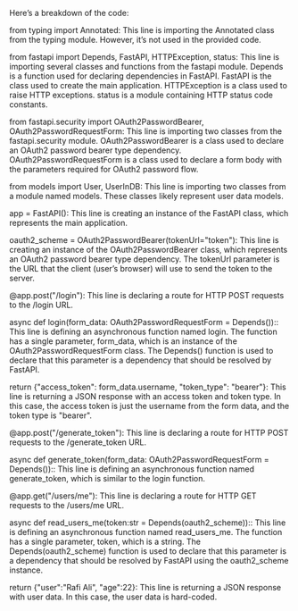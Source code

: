 Here’s a breakdown of the code:

from typing import Annotated: This line is importing the Annotated class from the typing module. However, it’s not used in the provided code.

from fastapi import Depends, FastAPI, HTTPException, status: This line is importing several classes and functions from the fastapi module. Depends is a function used for declaring dependencies in FastAPI. FastAPI is the class used to create the main application. HTTPException is a class used to raise HTTP exceptions. status is a module containing HTTP status code constants.

from fastapi.security import OAuth2PasswordBearer, OAuth2PasswordRequestForm: This line is importing two classes from the fastapi.security module. OAuth2PasswordBearer is a class used to declare an OAuth2 password bearer type dependency. OAuth2PasswordRequestForm is a class used to declare a form body with the parameters required for OAuth2 password flow.

from models import User, UserInDB: This line is importing two classes from a module named models. These classes likely represent user data models.

app = FastAPI(): This line is creating an instance of the FastAPI class, which represents the main application.

oauth2_scheme = OAuth2PasswordBearer(tokenUrl="token"): This line is creating an instance of the OAuth2PasswordBearer class, which represents an OAuth2 password bearer type dependency. The tokenUrl parameter is the URL that the client (user’s browser) will use to send the token to the server.

@app.post("/login"): This line is declaring a route for HTTP POST requests to the /login URL.

async def login(form_data: OAuth2PasswordRequestForm = Depends()):: This line is defining an asynchronous function named login. The function has a single parameter, form_data, which is an instance of the OAuth2PasswordRequestForm class. The Depends() function is used to declare that this parameter is a dependency that should be resolved by FastAPI.

return {"access_token": form_data.username, "token_type": "bearer"}: This line is returning a JSON response with an access token and token type. In this case, the access token is just the username from the form data, and the token type is "bearer".

@app.post("/generate_token"): This line is declaring a route for HTTP POST requests to the /generate_token URL.

async def generate_token(form_data: OAuth2PasswordRequestForm = Depends()):: This line is defining an asynchronous function named generate_token, which is similar to the login function.

@app.get("/users/me"): This line is declaring a route for HTTP GET requests to the /users/me URL.

async def read_users_me(token:str = Depends(oauth2_scheme)):: This line is defining an asynchronous function named read_users_me. The function has a single parameter, token, which is a string. The Depends(oauth2_scheme) function is used to declare that this parameter is a dependency that should be resolved by FastAPI using the oauth2_scheme instance.

return {"user":"Rafi Ali", "age":22}: This line is returning a JSON response with user data. In this case, the user data is hard-coded.